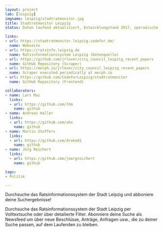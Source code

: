 ```yaml
---
layout: project
lab: [leipzig]
imgname: leipzig/stadtratmonitor.jpg
title: Stadtratmonitor Leipzig
status: Daten laufend aktualisiert, Entwicklungstand 2017, sporadische Weiterentwicklung

links:
- url: https://stadtratmonitor.leipzig.codefor.de/
  name: Webseite
- url: https://ratsinfo.leipzig.de
  name: Ratsinformationssystem Leipzig (Datenquelle)
- url: https://github.com/jrlover/city_council_leipzig_recent_papers
  name: GitHub Repository (Scraper)
- url: https://morph.io/jrlover/city_council_leipzig_recent_papers
  name: Scraper executed periodically at morph.io
- url: https://github.com/CodeforLeipzig/stadtratmonitor
  name: GitHub Repository (Frontend)

collaborators:
- name: Lars Mai
  links:
  - url: https://github.com/lhm
    name: github
- name: Andreas Haller
  links:
  - url: https://github.com/ahx
    name: github
- name: Martin Stoffers
  links:
  - url: https://github.com/drake81
    name: github
- name: Jörg Reichert
  links:
  - url: https://github.com/joergreichert
    name: github

tags:
- Politik

---
```


Durchsuche das Ratsinformationssystem der Stadt Leipzig und abboniere deine Suchergebnisse!


Durchsuche das Ratsinformationssystem der Stadt
Leipzig per Volltextsuche oder über detailierte Filter. Abonniere deine Suche als Newsfeed um über neue Beschlüsse, Anträge, Anfragen usw., die zu deiner Suche passen, auf dem Laufenden zu bleiben.
